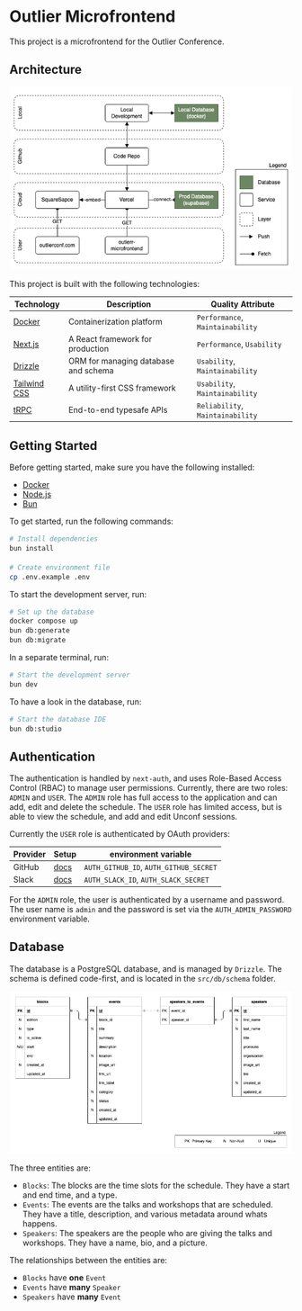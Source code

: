 # Outlier Microfrontend

This project is a microfrontend for the Outlier Conference.

## Architecture

![Figure 1](./docs/FIG01_architecture.drawio.png)

This project is built with the following technologies:

| Technology                              | Description                          | Quality Attribute                |
| --------------------------------------- | ------------------------------------ | -------------------------------- |
| [Docker](https://www.docker.com)        | Containerization platform            | `Performance`, `Maintainability` |
| [Next.js](https://nextjs.org)           | A React framework for production     | `Performance`, `Usability`       |
| [Drizzle](https://orm.drizzle.team)     | ORM for managing database and schema | `Usability`, `Maintainability`   |
| [Tailwind CSS](https://tailwindcss.com) | A utility-first CSS framework        | `Usability`, `Maintainability`   |
| [tRPC](https://trpc.io)                 | End-to-end typesafe APIs             | `Reliability`, `Maintainability` |

## Getting Started

Before getting started, make sure you have the following installed:

- [Docker](https://www.docker.com)
- [Node.js](https://nodejs.org)
- [Bun](https://bun.sh)

To get started, run the following commands:

```bash
# Install dependencies
bun install

# Create environment file
cp .env.example .env
```

To start the development server, run:

```bash
# Set up the database
docker compose up
bun db:generate
bun db:migrate
```

In a separate terminal, run:

```bash
# Start the development server
bun dev
```

To have a look in the database, run:

```bash
# Start the database IDE
bun db:studio
```

## Authentication

The authentication is handled by `next-auth`, and uses Role-Based Access Control
(RBAC) to manage user permissions. Currently, there are two roles: `ADMIN` and
`USER`. The `ADMIN` role has full access to the application and can add, edit
and delete the schedule. The `USER` role has limited access, but is able to view
the schedule, and add and edit Unconf sessions.

Currently the `USER` role is authenticated by OAuth providers:

| Provider | Setup                                                       | environment variable                   |
| -------- | ----------------------------------------------------------- | -------------------------------------- |
| GitHub   | [docs](https://authjs.dev/getting-started/providers/github) | `AUTH_GITHUB_ID`, `AUTH_GITHUB_SECRET` |
| Slack    | [docs](https://authjs.dev/getting-started/providers/slack)  | `AUTH_SLACK_ID`, `AUTH_SLACK_SECRET`   |

For the `ADMIN` role, the user is authenticated by a username and password. The
user name is `admin` and the password is set via the `AUTH_ADMIN_PASSWORD`
environment variable.

## Database

The database is a PostgreSQL database, and is managed by `Drizzle`. The schema
is defined code-first, and is located in the `src/db/schema` folder.

![Figure 2](./docs/FIG02_database.drawio.png)

The three entities are:

- `Blocks`: The blocks are the time slots for the schedule. They have a start
  and end time, and a type.
- `Events`: The events are the talks and workshops that are scheduled. They have
  a title, description, and various metadata around whats happens.
- `Speakers`: The speakers are the people who are giving the talks and
  workshops. They have a name, bio, and a picture.

The relationships between the entities are:

- `Blocks` have **one** `Event`
- `Events` have **many** `Speaker`
- `Speakers` have **many** `Event`

